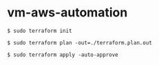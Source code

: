 # vm-aws-automation

```shell
$ sudo terraform init
```

```shell
$ sudo terraform plan -out=./terraform.plan.out
```

```shell
$ sudo terraform apply -auto-approve
```